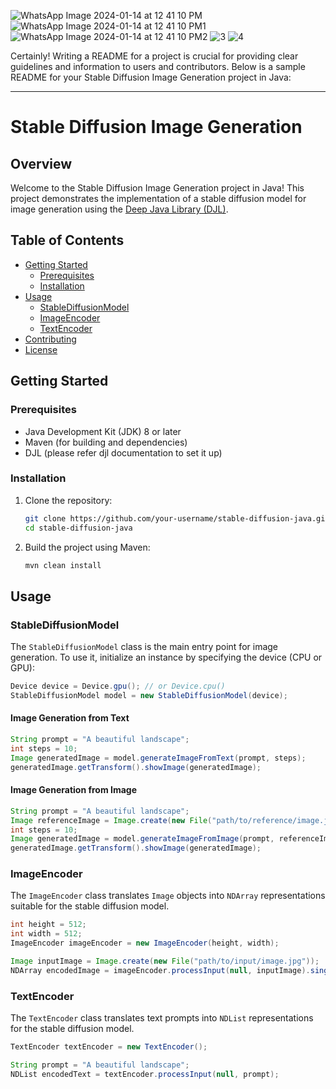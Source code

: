 ![WhatsApp Image 2024-01-14 at 12 41 10 PM](https://github.com/Vansh-Santdasani/Image-Generation-in-java-stabled-diffusion-/assets/156500918/906681fc-432b-43e0-9646-f7bc14ce30d9)
![WhatsApp Image 2024-01-14 at 12 41 10 PM1](https://github.com/Vansh-Santdasani/Image-Generation-in-java-stabled-diffusion-/assets/156500918/b147154a-1814-4b58-a9fc-f45d1540f409)
![WhatsApp Image 2024-01-14 at 12 41 10 PM2](https://github.com/Vansh-Santdasani/Image-Generation-in-java-stabled-diffusion-/assets/156500918/a2992498-1227-45d9-9af4-75bbe5eed17a)
![3](https://github.com/Vansh-Santdasani/Image-Generation-in-java-stabled-diffusion-/assets/156500918/87889491-0726-48f4-b6a3-4feb91aabac0)
![4](https://github.com/Vansh-Santdasani/Image-Generation-in-java-stabled-diffusion-/assets/156500918/118d5948-462d-4d28-8fbf-c224edceacd0)

Certainly! Writing a README for a project is crucial for providing clear guidelines and information to users and contributors. Below is a sample README for your Stable Diffusion Image Generation project in Java:

---

# Stable Diffusion Image Generation

## Overview

Welcome to the Stable Diffusion Image Generation project in Java! This project demonstrates the implementation of a stable diffusion model for image generation using the [Deep Java Library (DJL)](https://djl.ai/).

## Table of Contents

- [Getting Started](#getting-started)
  - [Prerequisites](#prerequisites)
  - [Installation](#installation)
- [Usage](#usage)
  - [StableDiffusionModel](#stablediffusionmodel)
  - [ImageEncoder](#imageencoder)
  - [TextEncoder](#textencoder)
- [Contributing](#contributing)
- [License](#license)

## Getting Started

### Prerequisites

- Java Development Kit (JDK) 8 or later
- Maven (for building and dependencies)
- DJL (please refer djl documentation to set it up)

### Installation

1. Clone the repository:

   ```bash
   git clone https://github.com/your-username/stable-diffusion-java.git
   cd stable-diffusion-java
   ```

2. Build the project using Maven:

   ```bash
   mvn clean install
   ```

## Usage

### StableDiffusionModel

The `StableDiffusionModel` class is the main entry point for image generation. To use it, initialize an instance by specifying the device (CPU or GPU):

```java
Device device = Device.gpu(); // or Device.cpu()
StableDiffusionModel model = new StableDiffusionModel(device);
```

#### Image Generation from Text

```java
String prompt = "A beautiful landscape";
int steps = 10;
Image generatedImage = model.generateImageFromText(prompt, steps);
generatedImage.getTransform().showImage(generatedImage);
```

#### Image Generation from Image

```java
String prompt = "A beautiful landscape";
Image referenceImage = Image.create(new File("path/to/reference/image.jpg"));
int steps = 10;
Image generatedImage = model.generateImageFromImage(prompt, referenceImage, steps);
generatedImage.getTransform().showImage(generatedImage);
```

### ImageEncoder

The `ImageEncoder` class translates `Image` objects into `NDArray` representations suitable for the stable diffusion model.

```java
int height = 512;
int width = 512;
ImageEncoder imageEncoder = new ImageEncoder(height, width);

Image inputImage = Image.create(new File("path/to/input/image.jpg"));
NDArray encodedImage = imageEncoder.processInput(null, inputImage).singletonOrThrow();
```

### TextEncoder

The `TextEncoder` class translates text prompts into `NDList` representations for the stable diffusion model.

```java
TextEncoder textEncoder = new TextEncoder();

String prompt = "A beautiful landscape";
NDList encodedText = textEncoder.processInput(null, prompt);
```

